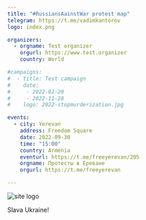 ```yaml
---
title: "#RussiansAainstWar protest map"
telegram: https://t.me/vadimkantorov
logo: index.png

organizers:
  - orgname: Test organizer
    orgurl: https://www.test.organizer
    country: World

#campaigns:
#  - title: Test campaign
#    date: 
#     - 2022-02-20
#     - 2022-11-28
#    logo: 2022-stopmurderization.jpg

events:
  - city: Yerevan
    address: Freedom Square
    date: 2022-09-30
    time: "15:00"
    country: Armenia
    eventurl: https://t.me/freeyerevan/205
    orgname: Протесты в Ереване
    orgurl: https://t.me/freeyerevan

---
```

![site logo](index.png)

Slava Ukraine!
